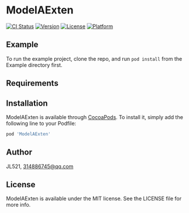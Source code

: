 # ModelAExten

[![CI Status](https://img.shields.io/travis/JL521/ModelAExten.svg?style=flat)](https://travis-ci.org/JL521/ModelAExten)
[![Version](https://img.shields.io/cocoapods/v/ModelAExten.svg?style=flat)](https://cocoapods.org/pods/ModelAExten)
[![License](https://img.shields.io/cocoapods/l/ModelAExten.svg?style=flat)](https://cocoapods.org/pods/ModelAExten)
[![Platform](https://img.shields.io/cocoapods/p/ModelAExten.svg?style=flat)](https://cocoapods.org/pods/ModelAExten)

## Example

To run the example project, clone the repo, and run `pod install` from the Example directory first.

## Requirements

## Installation

ModelAExten is available through [CocoaPods](https://cocoapods.org). To install
it, simply add the following line to your Podfile:

```ruby
pod 'ModelAExten'
```

## Author

JL521, 314886745@qq.com

## License

ModelAExten is available under the MIT license. See the LICENSE file for more info.
